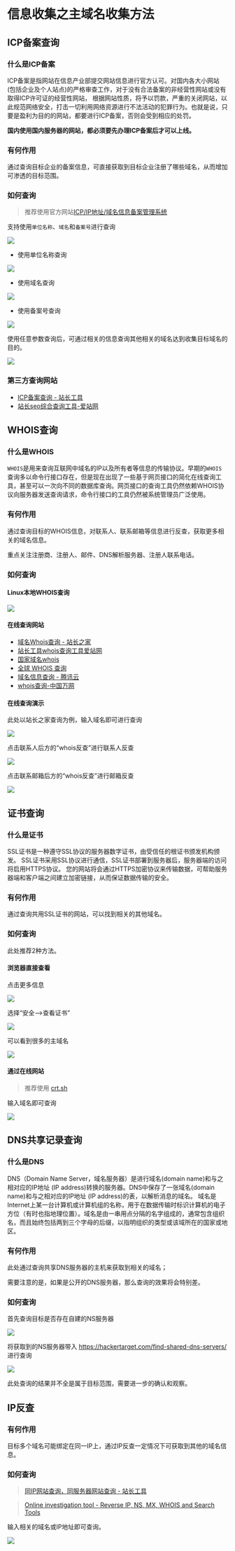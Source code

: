 # 信息收集之主域名收集方法

## ICP备案查询

### 什么是ICP备案

ICP备案是指网站在信息产业部提交网站信息进行官方认可。对国内各大小网站(包括企业及个人站点)的严格审查工作，对于没有合法备案的非经营性网站或没有取得ICP许可证的经营性网站，  根据网站性质，将予以罚款，严重的关闭网站，以此规范网络安全，打击一切利用网络资源进行不法活动的犯罪行为。也就是说，只要是盈利为目的的网站，都要进行ICP备案，否则会受到相应的处罚。

**国内使用国内服务器的网站，都必须要先办理ICP备案后才可以上线。**

### 有何作用
通过查询目标企业的备案信息，可直接获取到目标企业注册了哪些域名，从而增加可渗透的目标范围。

### 如何查询

> 推荐使用官方网站[ICP/IP地址/域名信息备案管理系统](https://beian.miit.gov.cn/#/Integrated/recordQuery)

支持使用`单位名称`、`域名`和`备案号`进行查询

![](%E4%BF%A1%E6%81%AF%E6%94%B6%E9%9B%86%E4%B9%8B%E4%B8%BB%E5%9F%9F%E5%90%8D%E6%94%B6%E9%9B%86.assets/i3U8Qii.png)


* 使用单位名称查询

![](%E4%BF%A1%E6%81%AF%E6%94%B6%E9%9B%86%E4%B9%8B%E4%B8%BB%E5%9F%9F%E5%90%8D%E6%94%B6%E9%9B%86.assets/ry1Lebn.jpg)

* 使用域名查询

![](%E4%BF%A1%E6%81%AF%E6%94%B6%E9%9B%86%E4%B9%8B%E4%B8%BB%E5%9F%9F%E5%90%8D%E6%94%B6%E9%9B%86.assets/GHeCIBv.png)

* 使用备案号查询

![](%E4%BF%A1%E6%81%AF%E6%94%B6%E9%9B%86%E4%B9%8B%E4%B8%BB%E5%9F%9F%E5%90%8D%E6%94%B6%E9%9B%86.assets/5SqjJ2V.jpg)

使用任意参数查询后，可通过相关的信息查询其他相关的域名达到收集目标域名的目的。

![](%E4%BF%A1%E6%81%AF%E6%94%B6%E9%9B%86%E4%B9%8B%E4%B8%BB%E5%9F%9F%E5%90%8D%E6%94%B6%E9%9B%86.assets/nYYv0BF.png)

### 第三方查询网站

- [ICP备案查询 - 站长工具](http://icp.chinaz.com/)
- [站长seo综合查询工具-爱站网](https://www.aizhan.com/cha/)

## WHOIS查询

### 什么是WHOIS

`WHOIS`是用来查询互联网中域名的IP以及所有者等信息的传输协议。早期的`WHOIS`查询多以命令行接口存在，但是现在出现了一些基于网页接口的简化在线查询工具，甚至可以一次向不同的数据库查询。网页接口的查询工具仍然依赖WHOIS协议向服务器发送查询请求，命令行接口的工具仍然被系统管理员广泛使用。

### 有何作用
通过查询目标的WHOIS信息，对联系人、联系邮箱等信息进行反查，获取更多相关的域名信息。

重点关注注册商、注册人、邮件、DNS解析服务器、注册人联系电话。

### 如何查询

#### Linux本地WHOIS查询

![](%E4%BF%A1%E6%81%AF%E6%94%B6%E9%9B%86%E4%B9%8B%E4%B8%BB%E5%9F%9F%E5%90%8D%E6%94%B6%E9%9B%86.assets/jTCK3mE.jpg)


#### 在线查询网站

* [域名Whois查询 - 站长之家](http://whois.chinaz.com/)
* [站长工具whois查询工具爱站网](https://whois.aizhan.com/)
* [国家域名whois](https://whois.cnnic.cn/WelcomeServlet)
* [全球 WHOIS 查询](https://www.whois365.com/cn/)
* [域名信息查询 - 腾讯云](https://whois.cloud.tencent.com/)
* [whois查询-中国万网](https://whois.aliyun.com/)

#### 在线查询演示

此处以站长之家查询为例，输入域名即可进行查询

![](%E4%BF%A1%E6%81%AF%E6%94%B6%E9%9B%86%E4%B9%8B%E4%B8%BB%E5%9F%9F%E5%90%8D%E6%94%B6%E9%9B%86.assets/7xwX2KP.png)

点击联系人后方的“whois反查”进行联系人反查

![](%E4%BF%A1%E6%81%AF%E6%94%B6%E9%9B%86%E4%B9%8B%E4%B8%BB%E5%9F%9F%E5%90%8D%E6%94%B6%E9%9B%86.assets/JSl4Qar.png)

点击联系邮箱后方的“whois反查”进行邮箱反查

![](%E4%BF%A1%E6%81%AF%E6%94%B6%E9%9B%86%E4%B9%8B%E4%B8%BB%E5%9F%9F%E5%90%8D%E6%94%B6%E9%9B%86.assets/JN27m3U.png)

## 证书查询

### 什么是证书

SSL证书是一种遵守SSL协议的服务器数字证书，由受信任的根证书颁发机构颁发。 SSL证书采用SSL协议进行通信，SSL证书部署到服务器后，服务器端的访问将启用HTTPS协议。 您的网站将会通过HTTPS加密协议来传输数据，可帮助服务器端和客户端之间建立加密链接，从而保证数据传输的安全。

### 有何作用

通过查询共用SSL证书的网站，可以找到相关的其他域名。

### 如何查询

此处推荐2种方法。

#### 浏览器直接查看

点击更多信息

![](%E4%BF%A1%E6%81%AF%E6%94%B6%E9%9B%86%E4%B9%8B%E4%B8%BB%E5%9F%9F%E5%90%8D%E6%94%B6%E9%9B%86.assets/3QC3fBq.png)

选择“安全-->查看证书”

![](%E4%BF%A1%E6%81%AF%E6%94%B6%E9%9B%86%E4%B9%8B%E4%B8%BB%E5%9F%9F%E5%90%8D%E6%94%B6%E9%9B%86.assets/3gidVJo.png)

可以看到很多的主域名

![](%E4%BF%A1%E6%81%AF%E6%94%B6%E9%9B%86%E4%B9%8B%E4%B8%BB%E5%9F%9F%E5%90%8D%E6%94%B6%E9%9B%86.assets/E8s9dp7.png)

#### 通过在线网站

> 推荐使用 [crt.sh](https://crt.sh/)

输入域名即可查询

![](%E4%BF%A1%E6%81%AF%E6%94%B6%E9%9B%86%E4%B9%8B%E4%B8%BB%E5%9F%9F%E5%90%8D%E6%94%B6%E9%9B%86.assets/ekV8HtI.png)

## DNS共享记录查询

### 什么是DNS

DNS（Domain Name Server，域名服务器）是进行域名(domain name)和与之相对应的IP地址 (IP address)转换的服务器。DNS中保存了一张域名(domain name)和与之相对应的IP地址 (IP address)的表，以解析消息的域名。 域名是Internet上某一台计算机或计算机组的名称，用于在数据传输时标识计算机的电子方位（有时也指地理位置）。域名是由一串用点分隔的名字组成的，通常包含组织名，而且始终包括两到三个字母的后缀，以指明组织的类型或该域所在的国家或地区。

### 有何作用

此处通过查询共享DNS服务器的主机来获取到相关的域名；

需要注意的是，如果是公开的DNS服务器，那么查询的效果将会特别差。


### 如何查询

首先查询目标是否存在自建的NS服务器

![](%E4%BF%A1%E6%81%AF%E6%94%B6%E9%9B%86%E4%B9%8B%E4%B8%BB%E5%9F%9F%E5%90%8D%E6%94%B6%E9%9B%86.assets/va3HaRD.png)

将获取到的NS服务器带入 https://hackertarget.com/find-shared-dns-servers/ 进行查询

![](%E4%BF%A1%E6%81%AF%E6%94%B6%E9%9B%86%E4%B9%8B%E4%B8%BB%E5%9F%9F%E5%90%8D%E6%94%B6%E9%9B%86.assets/88G6JFg.png)

此处查询的结果并不全是属于目标范围，需要进一步的确认和观察。

## IP反查

### 有何作用

目标多个域名可能绑定在同一IP上，通过IP反查一定情况下可获取到其他的域名信息。

### 如何查询

> [同IP网站查询，同服务器网站查询 - 站长工具](http://s.tool.chinaz.com/same)

> [Online investigation tool - Reverse IP, NS, MX, WHOIS and Search Tools](https://dnslytics.com/)

输入相关的域名或IP地址即可查询。

![](%E4%BF%A1%E6%81%AF%E6%94%B6%E9%9B%86%E4%B9%8B%E4%B8%BB%E5%9F%9F%E5%90%8D%E6%94%B6%E9%9B%86.assets/1nJk7Qa.png)

